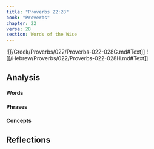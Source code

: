 ```yaml
---
title: "Proverbs 22:28"
book: "Proverbs"
chapter: 22
verse: 28
section: Words of the Wise
---
```

![[/Greek/Proverbs/022/Proverbs-022-028G.md#Text]]
![[/Hebrew/Proverbs/022/Proverbs-022-028H.md#Text]]

## Analysis

#### Words

#### Phrases

#### Concepts

## Reflections
